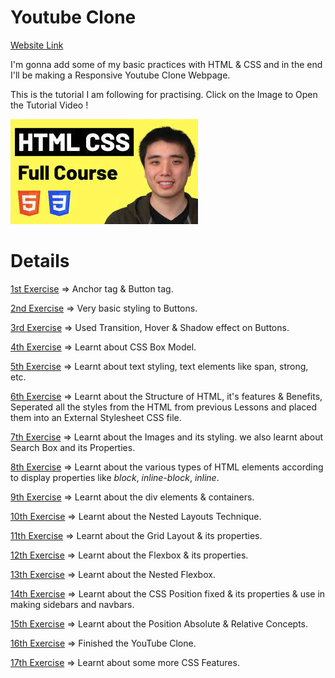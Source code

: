 # Youtube Clone
[Website Link](https://stackritesh.me/youtube-clone/)

I'm gonna add some of my basic practices with HTML & CSS and in the end I'll be making a Responsive Youtube Clone Webpage.

This is the tutorial I am following for practising. Click on the Image to Open the Tutorial Video !

[![HTML_CSS_PRACTICE](thumbnails/course-thumbnail.jpg)](https://www.youtube.com/watch?v=G3e-cpL7ofc)

# Details

[1st Exercise](https://github.com/git-ritesh/youtube-clone/tree/master/intro-to-html/Lesson%2001) => Anchor tag & Button tag.

[2nd Exercise](https://github.com/git-ritesh/youtube-clone/tree/master/intro-to-html/Lesson%2002) => Very basic styling to Buttons.

[3rd Exercise](https://github.com/git-ritesh/youtube-clone/tree/master/intro-to-html/Lesson%2003) => Used Transition, Hover & Shadow effect on Buttons.

[4th Exercise](https://github.com/git-ritesh/youtube-clone/tree/master/intro-to-html/Lesson%2004) => Learnt about CSS Box Model.

[5th Exercise](https://github.com/git-ritesh/youtube-clone/tree/master/intro-to-html/Lesson%2005) => Learnt about text styling, text elements like span, strong, etc.

[6th Exercise](https://github.com/git-ritesh/youtube-clone/tree/master/intro-to-html/Lesson%2006) => Learnt about the Structure of HTML, it's features & Benefits, Seperated all the styles from the HTML from previous Lessons and placed them into an External Stylesheet CSS file.

[7th Exercise](https://github.com/git-ritesh/youtube-clone/tree/master/intro-to-html/Lesson%2007) => Learnt about the Images and its styling. we also learnt about Search Box and its Properties.

[8th Exercise](https://github.com/git-ritesh/youtube-clone/tree/master/intro-to-html/Lesson%2008) => Learnt about the various types of HTML elements according to display properties like _block_, _inline-block_, _inline_.

[9th Exercise](https://github.com/git-ritesh/youtube-clone/tree/master/intro-to-html/Lesson%20009) => Learnt about the div elements & containers.

[10th Exercise](https://github.com/git-ritesh/youtube-clone/tree/master/intro-to-html/Lesson%20010) => Learnt about the Nested Layouts Technique.

[11th Exercise](https://github.com/git-ritesh/youtube-clone/tree/master/intro-to-html/Lesson%20011) => Learnt about the Grid Layout & its properties.

[12th Exercise](https://github.com/git-ritesh/youtube-clone/tree/master/intro-to-html/Lesson%20012) => Learnt about the Flexbox & its properties.

[13th Exercise](https://github.com/git-ritesh/youtube-clone/tree/master/intro-to-html/Lesson%20013) => Learnt about the Nested Flexbox.

[14th Exercise](https://github.com/git-ritesh/youtube-clone/tree/master/intro-to-html/Lesson%20014) => Learnt about the CSS Position fixed & its properties & use in making sidebars and navbars.

[15th Exercise](https://github.com/git-ritesh/youtube-clone/tree/master/intro-to-html/Lesson%20015) => Learnt about the Position Absolute & Relative Concepts.

[16th Exercise](https://github.com/git-ritesh/youtube-clone/tree/master/intro-to-html/Lesson%20016) => Finished the YouTube Clone. 

[17th Exercise](https://github.com/git-ritesh/youtube-clone/tree/master/intro-to-html/Lesson%20017) => Learnt about some more CSS Features. 
